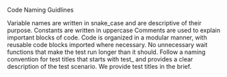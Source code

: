 Code Naming Guidlines

Variable names are written in snake_case and are descriptive of their purpose. Constants are written in uppercase Comments are used to explain important blocks of code. Code is organized in a modular manner, with reusable code blocks imported where necessary. No unnecessary wait functions that make the test run longer than it should. Follow a naming convention for test titles that starts with test_ and provides a clear description of the test scenario. We provide test titles in the brief.

